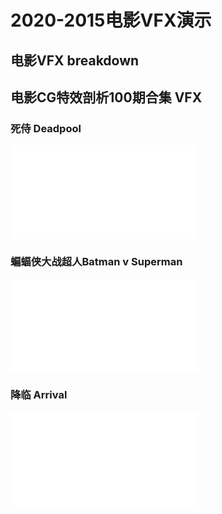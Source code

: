 # 2020-2015电影VFX演示

## 电影VFX breakdown

## 电影CG特效剖析100期合集 VFX
### 死侍 Deadpool

<iframe src="//player.bilibili.com/player.html?aid=8694847&bvid=BV1jx411y72C&cid=14323955&page=1" scrolling="no" border="0" frameborder="no" framespacing="0" allowfullscreen="true"> </iframe>

### 蝙蝠侠大战超人Batman v Superman

<iframe src="//player.bilibili.com/player.html?aid=8694847&bvid=BV1jx411y72C&cid=14325586&page=2" scrolling="no" border="0" frameborder="no" framespacing="0" allowfullscreen="true"> </iframe>

### 降临 Arrival

<iframe src="//player.bilibili.com/player.html?aid=8694847&bvid=BV1jx411y72C&cid=14324007&page=3" scrolling="no" border="0" frameborder="no" framespacing="0" allowfullscreen="true"> </iframe>

